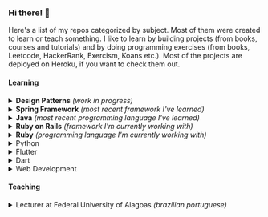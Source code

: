### Hi there! 👋

Here's a list of my repos categorized by subject. Most of them were created to learn or teach something. I like to learn by building projects (from books, courses and tutorials) and by doing programming exercises (from books, Leetcode, HackerRank, Exercism, Koans etc.). Most of the projects are deployed on Heroku, if you want to check them out.

#### Learning

<details>
  <summary><strong>Design Patterns</strong> <em>(work in progress)</em></summary>
  
- Book: Eric Freeman, Elisabeth Robson - Head First Design Patterns — [hfdp2e](https://github.com/theagoliveira/hfdp2e)
</details>

<details>
  <summary><strong>Spring Framework</strong> <em>(most recent framework I've learned)</em></summary>
  
- Course: John Thompson - Spring Framework 5: Beginner to Guru
  - [spring5-mvc-rest](https://github.com/theagoliveira/spring5-mvc-rest)
  - [spring5-webflux-rest](https://github.com/theagoliveira/spring5-webflux-rest)
  - [spring5-restdocs](https://github.com/theagoliveira/spring5-restdocs)
  - [spring5-rest-client-examples](https://github.com/theagoliveira/spring5-rest-client-examples)
  - [spring5-jokes-app](https://github.com/theagoliveira/spring5-jokes-app)
  - [spring5-web-app](https://github.com/theagoliveira/spring5-web-app)
  - [spring5-recipe-app](https://github.com/theagoliveira/spring5-recipe-app)
  - [spring5-recipe-app-mongo](https://github.com/theagoliveira/spring5-recipe-app-mongo)
  - [spring5-pet-clinic](https://github.com/theagoliveira/spring5-pet-clinic)
  - [spring5-di](https://github.com/theagoliveira/spring5-di)
  - [spring5-jms](https://github.com/theagoliveira/spring5-jms)
- Book: Craig Walls - Spring in Action — [sia5-taco-cloud](https://github.com/theagoliveira/sia5-taco-cloud)
- Tutorial: Java Brains - Spring Boot Quick Start — [javabrains-course-api](https://github.com/theagoliveira/javabrains-course-api)
- Tutorial: Amigoscode - Spring Boot Tutorial — [amigoscode-spring-demo](https://github.com/theagoliveira/amigoscode-spring-demo)
- Tutorial: AlgaWorks - Unit Testing Controllers with Spring MockMVC — [algaworks-testes-mockmvc](https://github.com/theagoliveira/algaworks-testes-mockmvc)
- Tutorial: AlgaWorks - How to Create a REST API with Spring Boot — [algaworks-algacrm-api](https://github.com/theagoliveira/algaworks-algacrm-api)
</details>

<details>
  <summary><strong>Java</strong> <em>(most recent programming language I've learned)</em></summary>

- Book: Herbert Schildt - Java: A Beginner's Guide — [java-beginners-guide](https://github.com/theagoliveira/java-beginners-guide)
- Book: Bryson Payne - Learn Java the Easy Way — [learn-java-the-easy-way](https://github.com/theagoliveira/learn-java-the-easy-way)
- Exercises: Exercism - Java track — [exercism-java](https://github.com/theagoliveira/exercism-java)
</details>

<details>
  <summary><strong>Ruby on Rails</strong> <em>(framework I'm currently working with)</em></summary>
  
- Book: Michael Hartl - Ruby on Rails Tutorial
  - [hello-app](https://github.com/theagoliveira/hello-app)
  - [toy-app](https://github.com/theagoliveira/toy-app)
  - [sample_app](https://github.com/theagoliveira/sample_app) _(very recent)_
- Tutorial: Andy Leverenz - Build your first Rails app — [rails-demo-blog](https://github.com/theagoliveira/rails-demo-blog)
</details>

<details>
  <summary><strong>Ruby</strong> <em>(programming language I'm currently working with)</em></summary>
  
- Advent of Code 2021 _(most of my answers were written in Ruby)_ — [advent-of-code-2021](https://github.com/theagoliveira/advent-of-code-2021)
- Exercises: Exercism - Ruby track — [exercism-ruby](https://github.com/theagoliveira/exercism-ruby)
- Exercises: Ruby Koans — [ruby-koans](https://github.com/theagoliveira/ruby-koans) _(forked from edgecase)_
</details>

<details>
  <summary>Python</summary>
  
- Exercises: Python Koans — [python-koans](https://github.com/theagoliveira/python-koans) _(forked from gregmalcolm)_
- Exercises: Python Sandbox — [python-sandbox](https://github.com/theagoliveira/python-sandbox) _(forked from bradtraversy)_
</details>

<details>
  <summary>Flutter</summary>
  
- Course: Angela Yu - The Complete Flutter Development Bootcamp _(work in progress)_
  - [i-am-rich-flutter](https://github.com/theagoliveira/i-am-rich-flutter)
  - [i-am-poor-flutter](https://github.com/theagoliveira/i-am-poor-flutter)
  - [xylophone-flutter](https://github.com/theagoliveira/xylophone-flutter)
  - [quizzler-flutter](https://github.com/theagoliveira/quizzler-flutter)
  - [mi-card-flutter](https://github.com/theagoliveira/mi-card-flutter)
  - [magic-8-ball-flutter](https://github.com/theagoliveira/magic-8-ball-flutter)
  - [dicee-flutter](https://github.com/theagoliveira/dicee-flutter)
- Tutorial: Flutter Team - Write your first Flutter app — [startup-namer](https://github.com/theagoliveira/startup-namer)
- Tutorial: The Net Ninja - Flutter Tutorial for Beginners — [flutter-tutorial-for-beginners](https://github.com/theagoliveira/flutter-tutorial-for-beginners)
</details>

<details>
  <summary>Dart</summary>

- Exercises: Exercism - Dart track — [exercism-dart](https://github.com/theagoliveira/exercism-dart)
</details>

<details>
  <summary>Web Development</summary>

- Tutorial: The Net Ninja - JavaScript Tutorials for Beginners — [javascript-tutorials-for-beginners](https://github.com/theagoliveira/javascript-tutorials-for-beginners)
- Tutorial: The Net Ninja - HTML & CSS Crash Course Tutorial — [html-and-css-crash-course](https://github.com/theagoliveira/html-and-css-crash-course)
- Tutorial: JavaScript Mastery - HTML in One Hour — [html-in-one-hour](https://github.com/theagoliveira/html-in-one-hour)
</details>

#### Teaching

<details>
  <summary>Lecturer at Federal University of Alagoas <em>(brazilian portuguese)</em></summary>

- Introduction to Python and OOP (2020) — [sisb093-2020ple](https://github.com/theagoliveira/sisb093-2020ple) _(remote classes)_
- Introduction to mobile development with Flutter (2020) — [sisb020-2020ple](https://github.com/theagoliveira/sisb020-2020ple) _(remote classes)_
- C programming and data structures (2019) — [sisb087-20192](https://github.com/theagoliveira/sisb087-20192)
- Web development with Ruby on Rails and Git fundamentals (2019) — [sisb031-20192](https://github.com/theagoliveira/sisb031-20192)
- Analysis of algorithms (2019) — [sisb014-20192](https://github.com/theagoliveira/sisb014-20192)

</details>
